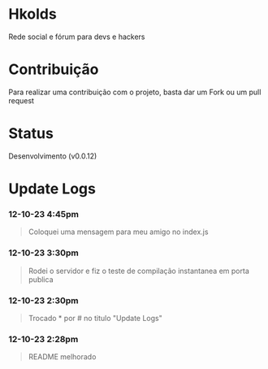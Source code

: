 # Hkolds #
Rede social e fórum para devs e hackers
# Contribuição #
Para realizar uma contribuição com o projeto, basta dar um Fork ou um pull request
# Status #
Desenvolvimento (v0.0.12)
# Update Logs #

### 12-10-23 4:45pm
> Coloquei uma mensagem para meu amigo no index.js

### 12-10-23 3:30pm
> Rodei o servidor e fiz o teste de compilação instantanea em porta publica

### 12-10-23 2:30pm
> Trocado * por # no titulo "Update Logs"

### 12-10-23 2:28pm
> README melhorado